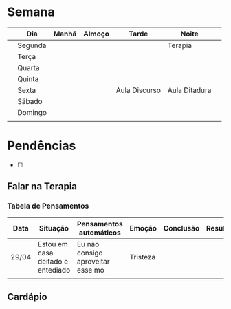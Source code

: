 # Semana
|     | **Dia** | Manhã | Almoço | Tarde         | Noite         |     |
| --- | ------- | ----- | ------ | ------------- | ------------- | --- |
|     | Segunda |       |        |               | Terapia       |     |
|     | Terça   |       |        |               |               |     |
|     | Quarta  |       |        |               |               |     |
|     | Quinta  |       |        |               |               |     |
|     | Sexta   |       |        | Aula Discurso | Aula Ditadura |     |
|     | Sábado  |       |        |               |               |     |
|     | Domingo |       |        |               |               |     |
|     |         |       |        |               |               |     |

# Pendências
- [ ] 

## Falar na Terapia

### Tabela de Pensamentos 

| Data  | Situação                          | Pensamentos automáticos           | Emoção   | Conclusão | Resultado |
| ----- | --------------------------------- | --------------------------------- | -------- | --------- | --------- |
| 29/04 | Estou em casa deitado e entediado | Eu não consigo aproveitar esse mo | Tristeza |           |           |
|       |                                   |                                   |          |           |           |


## Cardápio

